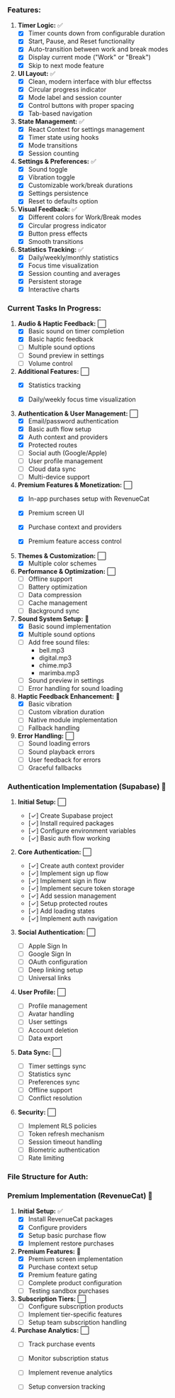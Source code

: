 ### Features:

1. **Timer Logic:** ✅
   - [x] Timer counts down from configurable duration
   - [x] Start, Pause, and Reset functionality
   - [x] Auto-transition between work and break modes
   - [x] Display current mode ("Work" or "Break")
   - [x] Skip to next mode feature

2. **UI Layout:** ✅
   - [x] Clean, modern interface with blur effectss
   - [x] Circular progress indicator
   - [x] Mode label and session counter
   - [x] Control buttons with proper spacing
   - [x] Tab-based navigation

3. **State Management:** ✅
   - [x] React Context for settings management
   - [x] Timer state using hooks
   - [x] Mode transitions
   - [x] Session counting

4. **Settings & Preferences:** ✅
   - [x] Sound toggle
   - [x] Vibration toggle
   - [x] Customizable work/break durations
   - [x] Settings persistence
   - [x] Reset to defaults option

5. **Visual Feedback:** ✅
   - [x] Different colors for Work/Break modes
   - [x] Circular progress indicator
   - [x] Button press effects
   - [x] Smooth transitions

6. **Statistics Tracking:** ✅
   - [x] Daily/weekly/monthly statistics
   - [x] Focus time visualization
   - [x] Session counting and averages
   - [x] Persistent storage
   - [x] Interactive charts

### Current Tasks In Progress:

1. **Audio & Haptic Feedback:** ⬜️
   - [x] Basic sound on timer completion
   - [x] Basic haptic feedback
   - [ ] Multiple sound options
   - [ ] Sound preview in settings
   - [ ] Volume control

2. **Additional Features:** ⬜️
   - [x] Statistics tracking
   - [x] Daily/weekly focus time visualization
 

3. **Authentication & User Management:** ⬜️
   - [x] Email/password authentication
   - [x] Basic auth flow setup
   - [x] Auth context and providers
   - [x] Protected routes
   - [ ] Social auth (Google/Apple)
   - [ ] User profile management
   - [ ] Cloud data sync
   - [ ] Multi-device support

4. **Premium Features & Monetization:** ⬜️
   - [x] In-app purchases setup with RevenueCat
   - [x] Premium screen UI
   - [x] Purchase context and providers
   - [x] Premium feature access control


5. **Themes & Customization:** ⬜️
   - [x] Multiple color schemes

11. **Performance & Optimization:** ⬜️
    - [ ] Offline support
    - [ ] Battery optimization
    - [ ] Data compression
    - [ ] Cache management
    - [ ] Background sync

1. **Sound System Setup:** 🔄
   - [x] Basic sound implementation
   - [x] Multiple sound options
   - [ ] Add free sound files:
     - bell.mp3
     - digital.mp3
     - chime.mp3
     - marimba.mp3
   - [ ] Sound preview in settings
   - [ ] Error handling for sound loading

2. **Haptic Feedback Enhancement:** 🔄
   - [x] Basic vibration
   - [ ] Custom vibration duration
   - [ ] Native module implementation
   - [ ] Fallback handling

3. **Error Handling:** ⬜️
   - [ ] Sound loading errors
   - [ ] Sound playback errors
   - [ ] User feedback for errors
   - [ ] Graceful fallbacks

### Authentication Implementation (Supabase) 🔄

1. **Initial Setup:** ⬜️
   - [✓] Create Supabase project
   - [✓] Install required packages
   - [✓] Configure environment variables
   - [✓] Basic auth flow working

2. **Core Authentication:** ⬜️
   - [✓] Create auth context provider
   - [✓] Implement sign up flow
   - [✓] Implement sign in flow
   - [✓] Implement secure token storage
   - [✓] Add session management
   - [✓] Setup protected routes
   - [✓] Add loading states
   - [✓] Implement auth navigation

3. **Social Authentication:** ⬜️
   - [ ] Apple Sign In
   - [ ] Google Sign In
   - [ ] OAuth configuration
   - [ ] Deep linking setup
   - [ ] Universal links

4. **User Profile:** ⬜️
   - [ ] Profile management
   - [ ] Avatar handling
   - [ ] User settings
   - [ ] Account deletion
   - [ ] Data export

5. **Data Sync:** ⬜️
   - [ ] Timer settings sync
   - [ ] Statistics sync
   - [ ] Preferences sync
   - [ ] Offline support
   - [ ] Conflict resolution

6. **Security:** ⬜️
   - [ ] Implement RLS policies
   - [ ] Token refresh mechanism
   - [ ] Session timeout handling
   - [ ] Biometric authentication
   - [ ] Rate limiting

### File Structure for Auth:

### Premium Implementation (RevenueCat) 🔄

1. **Initial Setup:** ✅
   - [x] Install RevenueCat packages
   - [x] Configure providers
   - [x] Setup basic purchase flow
   - [x] Implement restore purchases

2. **Premium Features:** 🔄
   - [x] Premium screen implementation
   - [x] Purchase context setup
   - [x] Premium feature gating
   - [ ] Complete product configuration
   - [ ] Testing sandbox purchases

3. **Subscription Tiers:** ⬜️
   - [ ] Configure subscription products
   - [ ] Implement tier-specific features
   - [ ] Setup team subscription handling

4. **Purchase Analytics:** ⬜️
   - [ ] Track purchase events
   - [ ] Monitor subscription status
   - [ ] Implement revenue analytics
   - [ ] Setup conversion tracking

